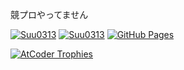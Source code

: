 <!--
**Suu0313/Suu0313** is a ✨ _special_ ✨ repository because its `README.md` (this file) appears on your GitHub profile.

Here are some ideas to get you started:

- 🔭 I’m currently working on ...
- 🌱 I’m currently learning ...
- 👯 I’m looking to collaborate on ...
- 🤔 I’m looking for help with ...
- 💬 Ask me about ...
- 📫 How to reach me: ...
- 😄 Pronouns: ...
- ⚡ Fun fact: ...
-->

競プロやってません

[![Suu0313](https://img.shields.io/endpoint?url=https%3A%2F%2Fatcoder-badges.now.sh%2Fapi%2Fatcoder%2Fjson%2FSuu0313)](https://atcoder.jp/users/Suu0313)
[![Suu0313](https://img.shields.io/endpoint?url=https%3A%2F%2Fatcoder-badges.now.sh%2Fapi%2Fcodeforces%2Fjson%2FSuu0313)](https://codeforces.com/profile/Suu0313)
[![GitHub Pages](https://img.shields.io/static/v1?label=GitHub+Pages&message=+&color=brightgreen&logo=github)](https://Suu0313.github.io/)

[![AtCoder Trophies](https://atcoder-trophies.vercel.app/api/v1/atcoder?username=Suu0313&theme=discord)](https://github.com/KATO-Hiro/AtCoderTrophies)
